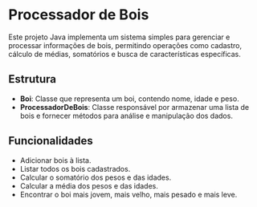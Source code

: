 # Processador de Bois

Este projeto Java implementa um sistema simples para gerenciar e processar informações de bois, permitindo operações como cadastro, cálculo de médias, somatórios e busca de características específicas.

## Estrutura

- **Boi**: Classe que representa um boi, contendo nome, idade e peso.
- **ProcessadorDeBois**: Classe responsável por armazenar uma lista de bois e fornecer métodos para análise e manipulação dos dados.

## Funcionalidades

- Adicionar bois à lista.
- Listar todos os bois cadastrados.
- Calcular o somatório dos pesos e das idades.
- Calcular a média dos pesos e das idades.
- Encontrar o boi mais jovem, mais velho, mais pesado e mais leve.

